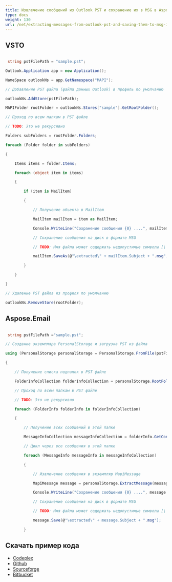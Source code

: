 ```yaml
---
title: Извлечение сообщений из Outlook PST и сохранение их в MSG в Aspose.Email
type: docs
weight: 130
url: /net/extracting-messages-from-outlook-pst-and-saving-them-to-msg-in-aspose-email/
---
```



## **VSTO**
``` cs

 string pstFilePath = "sample.pst";

Outlook.Application app = new Application();

NameSpace outlookNs = app.GetNamespace("MAPI");

// Добавление PST файла (файла данных Outlook) в профиль по умолчанию

outlookNs.AddStore(pstFilePath);

MAPIFolder rootFolder = outlookNs.Stores["sample"].GetRootFolder();

// Проход по всем папкам в PST файле

// TODO: Это не рекурсивно

Folders subFolders = rootFolder.Folders;

foreach (Folder folder in subFolders)

{

	Items items = folder.Items;

	foreach (object item in items)

	{

		if (item is MailItem)

		{

			// Получение объекта в MailItem

			MailItem mailItem = item as MailItem;

			Console.WriteLine("Сохранение сообщения {0} ....", mailItem.Subject);

			// Сохранение сообщения на диск в формате MSG

			// TODO: Имя файла может содержать недопустимые символы [\ / : * ? " < > |]

			mailItem.SaveAs(@"\extracted\" + mailItem.Subject + ".msg", OlSaveAsType.olMSG);

		}

	}

}

// Удаление PST файла из профиля по умолчанию

outlookNs.RemoveStore(rootFolder);

```
## **Aspose.Email**
``` cs

 string pstFilePath ="sample.pst";

// Создание экземпляра PersonalStorage и загрузка PST из файла

using (PersonalStorage personalStorage = PersonalStorage.FromFile(pstFilePath))

{

	// Получение списка подпапок в PST файле

	FolderInfoCollection folderInfoCollection = personalStorage.RootFolder.GetSubFolders();

	// Проход по всем папкам в PST файле

	// TODO: Это не рекурсивно

	foreach (FolderInfo folderInfo in folderInfoCollection)

	{

		// Получение всех сообщений в этой папке

		MessageInfoCollection messageInfoCollection = folderInfo.GetContents();

		// Цикл через все сообщения в этой папке

		foreach (MessageInfo messageInfo in messageInfoCollection)

		{

			// Извлечение сообщения в экземпляр MapiMessage

			MapiMessage message = personalStorage.ExtractMessage(messageInfo);

			Console.WriteLine("Сохранение сообщения {0} ....", message.Subject);

			// Сохранение сообщения на диск в формате MSG

			// TODO: Имя файла может содержать недопустимые символы [\ / : * ? " < > |]

			message.Save(@"\extracted\" + message.Subject + ".msg");

		}

```
## **Скачать пример кода**
- [Codeplex](https://asposevsto.codeplex.com/downloads/get/772941)
- [Github](https://github.com/aspose-email/Aspose.Email-for-.NET/releases/download/AsposeEmailVsVSTOv1.1/Extract.Messages.from.PST.file.n.Save.in.MSG.Format.Aspose.Email.zip)
- [Sourceforge](https://sourceforge.net/projects/asposevsto/files/Aspose.Email%20Vs%20VSTO%20Outlook/Extract%20Messages%20from%20PST%20file%20n%20Save%20in%20MSG%20Format%20\(Aspose.Email\).zip/download)
- [Bitbucket](https://bitbucket.org/asposemarketplace/aspose-for-vsto/downloads/Extract%20Messages%20from%20PST%20file%20n%20Save%20in%20MSG%20Format%20\(Aspose.Email\).zip)
